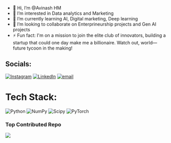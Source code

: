 - 👋 Hi, I’m @Avinash HM
- 👀 I’m interested in Data analytics and Marketing 
- 🌱 I’m currently learning AI, Digital marketing, Deep learning 
- 💞️ I’m looking to collaborate on Enterprineurship projects and Gen AI projects
- ⚡ Fun fact: I'm on a mission to join the elite club of innovators, building a startup that could one day make me a billionaire. Watch out, world—future tycoon in the making!


## Socials:
[![Instagram](https://img.shields.io/badge/Instagram-%23E4405F.svg?logo=Instagram&logoColor=white)](https://instagram.com/avinashavi__) [![LinkedIn](https://img.shields.io/badge/LinkedIn-%230077B5.svg?logo=linkedin&logoColor=white)](https://linkedin.com/in/https://www.linkedin.com/in/avinash-hm007) [![email](https://img.shields.io/badge/Email-D14836?logo=gmail&logoColor=white)](mailto:avi.hm24@gmail.com) 

#  Tech Stack:
![Python](https://img.shields.io/badge/python-3670A0?style=flat&logo=python&logoColor=ffdd54) ![NumPy](https://img.shields.io/badge/numpy-%23013243.svg?style=flat&logo=numpy&logoColor=white) ![Scipy](https://img.shields.io/badge/SciPy-%230C55A5.svg?style=flat&logo=scipy&logoColor=%white) ![PyTorch](https://img.shields.io/badge/PyTorch-%23EE4C2C.svg?style=flat&logo=PyTorch&logoColor=white) 

### Top Contributed Repo
![](https://github-contributor-stats.vercel.app/api?username=Avinashhmavi&limit=5&theme=dark&combine_all_yearly_contributions=true)